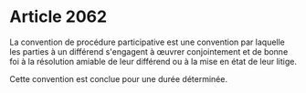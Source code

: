 # Article 2062

La convention de procédure participative est une convention par laquelle les parties à un différend s'engagent à œuvrer conjointement et de bonne foi à la résolution amiable de leur différend ou à la mise en état de leur litige.

Cette convention est conclue pour une durée déterminée.
